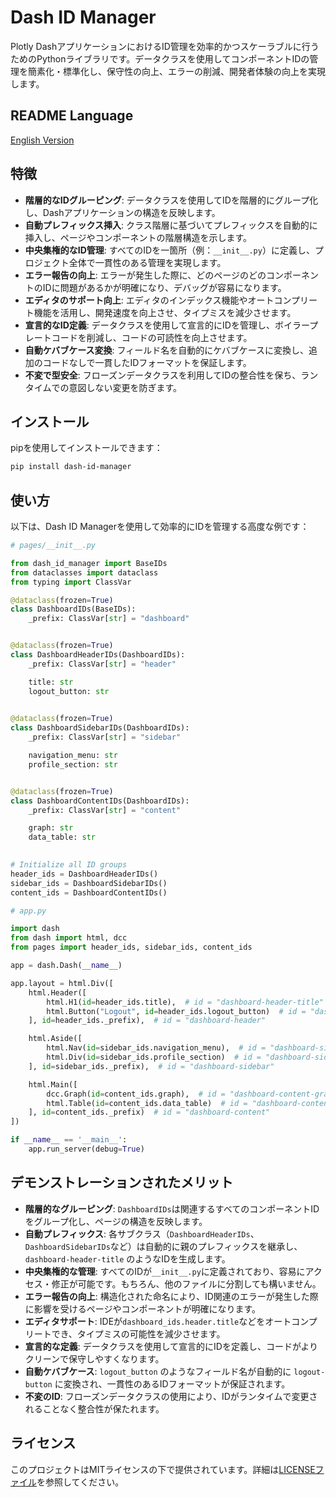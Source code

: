 # Dash ID Manager
Plotly DashアプリケーションにおけるID管理を効率的かつスケーラブルに行うためのPythonライブラリです。データクラスを使用してコンポーネントIDの管理を簡素化・標準化し、保守性の向上、エラーの削減、開発者体験の向上を実現します。

## README Language
[English Version](https://github.com/Dencyuman/dash-id-manager/blob/main/README.md)

## 特徴
- **階層的なIDグルーピング**: データクラスを使用してIDを階層的にグループ化し、Dashアプリケーションの構造を反映します。
- **自動プレフィックス挿入**: クラス階層に基づいてプレフィックスを自動的に挿入し、ページやコンポーネントの階層構造を示します。
- **中央集権的なID管理**: すべてのIDを一箇所（例：`__init__.py`）に定義し、プロジェクト全体で一貫性のある管理を実現します。
- **エラー報告の向上**: エラーが発生した際に、どのページのどのコンポーネントのIDに問題があるかが明確になり、デバッグが容易になります。
- **エディタのサポート向上**: エディタのインデックス機能やオートコンプリート機能を活用し、開発速度を向上させ、タイプミスを減少させます。
- **宣言的なID定義**: データクラスを使用して宣言的にIDを管理し、ボイラープレートコードを削減し、コードの可読性を向上させます。
- **自動ケバブケース変換**: フィールド名を自動的にケバブケースに変換し、追加のコードなしで一貫したIDフォーマットを保証します。
- **不変で型安全**: フローズンデータクラスを利用してIDの整合性を保ち、ランタイムでの意図しない変更を防ぎます。

## インストール
pipを使用してインストールできます：

```bash
pip install dash-id-manager
```

## 使い方
以下は、Dash ID Managerを使用して効率的にIDを管理する高度な例です：

```python
# pages/__init__.py

from dash_id_manager import BaseIDs
from dataclasses import dataclass
from typing import ClassVar

@dataclass(frozen=True)
class DashboardIDs(BaseIDs):
    _prefix: ClassVar[str] = "dashboard"


@dataclass(frozen=True)
class DashboardHeaderIDs(DashboardIDs):
    _prefix: ClassVar[str] = "header"

    title: str
    logout_button: str

    
@dataclass(frozen=True)
class DashboardSidebarIDs(DashboardIDs):
    _prefix: ClassVar[str] = "sidebar"

    navigation_menu: str
    profile_section: str


@dataclass(frozen=True)
class DashboardContentIDs(DashboardIDs):
    _prefix: ClassVar[str] = "content"

    graph: str
    data_table: str
   

# Initialize all ID groups
header_ids = DashboardHeaderIDs()
sidebar_ids = DashboardSidebarIDs()
content_ids = DashboardContentIDs()
```

```python
# app.py

import dash
from dash import html, dcc
from pages import header_ids, sidebar_ids, content_ids

app = dash.Dash(__name__)

app.layout = html.Div([
    html.Header([
        html.H1(id=header_ids.title),  # id = "dashboard-header-title"
        html.Button("Logout", id=header_ids.logout_button)  # id = "dashboard-header-logout-button"
    ], id=header_ids._prefix),  # id = "dashboard-header"

    html.Aside([
        html.Nav(id=sidebar_ids.navigation_menu),  # id = "dashboard-sidebar-navigation-menu"
        html.Div(id=sidebar_ids.profile_section)  # id = "dashboard-sidebar-profile-section"
    ], id=sidebar_ids._prefix),  # id = "dashboard-sidebar"

    html.Main([
        dcc.Graph(id=content_ids.graph),  # id = "dashboard-content-graph"
        html.Table(id=content_ids.data_table)  # id = "dashboard-content-data-table"
    ], id=content_ids._prefix)  # id = "dashboard-content"
])

if __name__ == '__main__':
    app.run_server(debug=True)
```

## デモンストレーションされたメリット
- **階層的なグルーピング**: `DashboardIDs`は関連するすべてのコンポーネントIDをグループ化し、ページの構造を反映します。
- **自動プレフィックス**: 各サブクラス（`DashboardHeaderIDs`、`DashboardSidebarIDs`など）は自動的に親のプレフィックスを継承し、`dashboard-header-title` のようなIDを生成します。
- **中央集権的な管理**: すべてのIDが`__init__.py`に定義されており、容易にアクセス・修正が可能です。もちろん、他のファイルに分割しても構いません。
- **エラー報告の向上**: 構造化された命名により、ID関連のエラーが発生した際に影響を受けるページやコンポーネントが明確になります。
- **エディタサポート**: IDEが`dashboard_ids.header.title`などをオートコンプリートでき、タイプミスの可能性を減少させます。
- **宣言的な定義**: データクラスを使用して宣言的にIDを定義し、コードがよりクリーンで保守しやすくなります。
- **自動ケバブケース**: `logout_button` のようなフィールド名が自動的に `logout-button` に変換され、一貫性のあるIDフォーマットが保証されます。
- **不変のID**: フローズンデータクラスの使用により、IDがランタイムで変更されることなく整合性が保たれます。

## ライセンス
このプロジェクトはMITライセンスの下で提供されています。詳細は[LICENSEファイル](https://github.com/Dencyuman/dash-id-manager/blob/main/LICENSE.md)を参照してください。